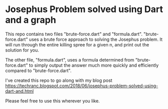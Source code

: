 # Josephus Problem solved using Dart and a graph

This repo contains two files "brute-force.dart" and "formula.dart". "brute-force.dart" uses a brute force approach to solving the Josephus problem. It will run through the entire killing spree for a given n, and print out the solution for you.

The other file, "formula.dart", uses a formula determined from "brute-force.dart" to simply output the answer much more quickly and efficiently compared to "brute-force.dart".

I've created this repo to go along with my blog post https://techranc.blogspot.com/2018/06/josephus-problem-solved-using-dart-and.html

Please feel free to use this wherever you like.
